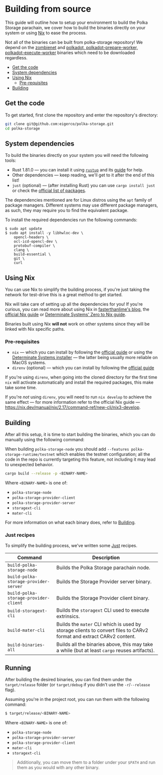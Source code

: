 # Building from source

This guide will outline how to setup your environment to build the Polka Storage parachain,
we cover how to build the binaries directly on your system or using [Nix](https://nixos.org/download/) to ease the process.

<div class="warning">
Not all of the binaries can be built from polka-storage repository!
We depend on the <a href="https://github.com/paritytech/zombienet/releases/tag/v1.3.116">zombienet</a> and <a href="https://github.com/paritytech/polkadot-sdk/releases/tag/polkadot-stable2409-2">polkadot, polkadot-prepare-worker, polkadot-execute-worker</a> binaries which need to be downloaded regardless.
</div>

* [Get the code](#get-the-code)
* [System dependencies](#system-dependencies)
* [Using Nix](#using-nix)
  * [Pre-requisites](#pre-requisites)
* [Building](#building)


## Get the code

To get started, first clone the repository and enter the repository's directory:

```bash
git clone git@github.com:eigerco/polka-storage.git
cd polka-storage
```

<!-- I'm not sure about this section name -->
## System dependencies

To build the binaries directly on your system you will need the following tools:

* Rust 1.81.0 — you can install it using [`rustup`](https://rustup.rs/) and its [guide](https://rust-lang.github.io/rustup/installation/other.html) for help.
* Other dependencies — keep reading, we'll get to it after the end of this list!
* `just` (optional) — (after installing Rust) you can use `cargo install just` or check the [official list of packages](https://just.systems/man/en/packages.html).

The dependencies mentioned are for Linux distros using the `apt` family of package managers.
Different systems may use different package managers, as such, they may require you to find the equivalent package.

To install the required dependencies run the following commands:

```shell
$ sudo apt update
$ sudo apt install -y libhwloc-dev \
    opencl-headers \
    ocl-icd-opencl-dev \
    protobuf-compiler \
    clang \
    build-essential \
    git \
    curl
```

## Using Nix

You can use Nix to simplify the building process,
if you're just taking the network for test-drive this is a great method to get started.

Nix will take care of setting up all the dependencies for you!
If you're curious, you can read more about using Nix in [fasterthanlime's blog](https://fasterthanli.me/series/building-a-rust-service-with-nix/part-9),
the [official Nix guide](https://nixos.org/learn/) or [Determinate Systems' Zero to Nix guide](https://zero-to-nix.com/).

<div class="warning">
Binaries built using Nix <b>will not</b> work on other systems since they will be linked with Nix specific paths.
</div>

### Pre-requisites

- `nix` — which you can install by following the [official guide](https://nixos.org/download/)
  or using the [Determinate Systems installer](https://github.com/DeterminateSystems/nix-installer) — the latter being usually more reliable on MacOS systems.
- `direnv` (optional) — which you can install by following the [official guide](https://direnv.net/docs/installation.html)

If you're using `direnv`, when going into the cloned directory for the first time `nix` will activate automatically and
install the required packages, this make take some time.

If you're _not_ using `direnv`, you will need to run `nix develop` to achieve the same effect —
for more information refer to the official Nix guide — https://nix.dev/manual/nix/2.17/command-ref/new-cli/nix3-develop.

## Building

After all this setup, it is time to start building the binaries, which you can do manually using the following command:

<div class="warning">

When building `polka-storage-node` you should add `--features polka-storage-runtime/testnet` which enables the testnet configuration; all the code in the repo is currently targeting this feature, not including it may lead to unexpected behavior.

</div>

```bash
cargo build --release -p <BINARY-NAME>
```

Where `<BINARY-NAME>` is one of:

- `polka-storage-node`
- `polka-storage-provider-client`
- `polka-storage-provider-server`
- `storagext-cli`
- `mater-cli`


For more information on what each binary does, refer to [Building](./index.md).

### Just recipes

To simplify the building process, we've written some [Just](https://github.com/casey/just) recipes.

| Command                               | Description                                                                                                         |
| ------------------------------------- | ------------------------------------------------------------------------------------------------------------------- |
| `build-polka-storage-node`            | Builds the Polka Storage parachain node.                                                                            |
| `build-polka-storage-provider-server` | Builds the Storage Provider server binary.                                                                          |
| `build-polka-storage-provider-client` | Builds the Storage Provider client binary.                                                                          |
| `build-storagext-cli`                 | Builds the `storagext` CLI used to execute extrinsics.                                                              |
| `build-mater-cli`                     | Builds the `mater` CLI which is used by storage clients to convert files to CARv2 format and extract CARv2 content. |
| `build-binaries-all`                  | Builds all the binaries above, this may take a while (but at least `cargo` reuses artifacts).                       |

## Running

After building the desired binaries, you can find them under the `target/release` folder
(or `target/debug` if you didn't use the `-r`/`--release` flag).

Assuming you're in the project root, you can run them with the following command:

```bash
$ target/release/<BINARY-NAME>
```

Where `<BINARY-NAME>` is one of:
* `polka-storage-node`
* `polka-storage-provider-server`
* `polka-storage-provider-client`
* `mater-cli`
* `storagext-cli`

> Additionally, you can move them to a folder under your `$PATH` and run them as you would with any other binary.
